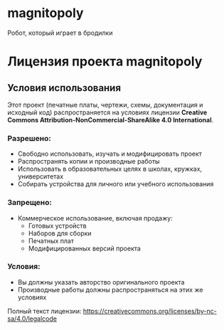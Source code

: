 # magnitopoly
Робот, который играет в бродилки

# Лицензия проекта magnitopoly

## Условия использования

Этот проект (печатные платы, чертежи, схемы, документация и исходный код) распространяется на условиях лицензии **Creative Commons Attribution-NonCommercial-ShareAlike 4.0 International**.

### Разрешено:
- Свободно использовать, изучать и модифицировать проект
- Распространять копии и производные работы
- Использовать в образовательных целях в школах, кружках, университетах
- Собирать устройства для личного или учебного использования

### Запрещено:
- Коммерческое использование, включая продажу:
  - Готовых устройств
  - Наборов для сборки
  - Печатных плат
  - Модифицированных версий проекта

### Условия:
- Вы должны указать авторство оригинального проекта
- Производные работы должны распространяться на этих же условиях

Полный текст лицензии: https://creativecommons.org/licenses/by-nc-sa/4.0/legalcode
